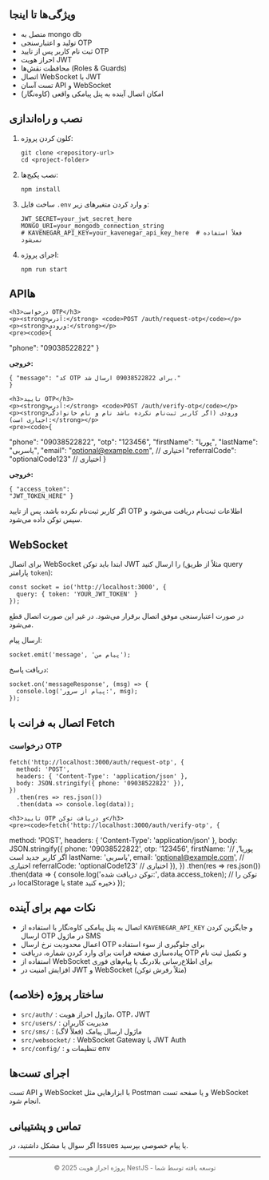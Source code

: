 <html lang="fa">

<body>


  <section>
    <h2>ویژگی‌ها تا اینجا</h2>
    <ul>
      <li>متصل به  mongo db</li>
      <li>تولید و اعتبارسنجی OTP</li>
      <li>ثبت نام کاربر پس از تایید OTP</li>
      <li>احراز هویت JWT</li>
      <li>محافظت نقش‌ها (Roles & Guards)</li>
      <li>اتصال WebSocket با JWT</li>
      <li>تست آسان API و WebSocket</li>
      <li>امکان اتصال آینده به پنل پیامکی واقعی (کاوه‌نگار)</li>
    </ul>
  </section>

  <section>
    <h2>نصب و راه‌اندازی</h2>
    <ol>
      <li>کلون کردن پروژه:
        <pre><code>git clone &lt;repository-url&gt;
cd &lt;project-folder&gt;</code></pre>
      </li>
      <li>نصب پکیج‌ها:
        <pre><code>npm install</code></pre>
      </li>
      <li>ساخت فایل <code>.env</code> و وارد کردن متغیرهای زیر:
        <pre><code>JWT_SECRET=your_jwt_secret_here
MONGO_URI=your_mongodb_connection_string
# KAVENEGAR_API_KEY=your_kavenegar_api_key_here  # فعلاً استفاده نمی‌شود</code></pre>
      </li>
      <li>اجرای پروژه:
        <pre><code>npm run start</code></pre>
      </li>
    </ol>
  </section>

  <section>
    <h2>APIها</h2>

    <h3>درخواست OTP</h3>
    <p><strong>آدرس:</strong> <code>POST /auth/request-otp</code></p>
    <p><strong>ورودی:</strong></p>
    <pre><code>{
  "phone": "09038522822"
}</code></pre>
    <p><strong>خروجی:</strong></p>
    <pre><code>{
  "message": "کد OTP برای 09038522822 ارسال شد."
}</code></pre>

    <h3>تایید OTP</h3>
    <p><strong>آدرس:</strong> <code>POST /auth/verify-otp</code></p>
    <p><strong>ورودی (اگر کاربر ثبت‌نام نکرده باشد نام و نام خانوادگی اجباری است):</strong></p>
    <pre><code>{
  "phone": "09038522822",
  "otp": "123456",
  "firstName": "پوریا",
  "lastName": "یاسربی",
  "email": "optional@example.com",       // اختیاری
  "referralCode": "optionalCode123"      // اختیاری
}</code></pre>
    <p><strong>خروجی:</strong></p>
    <pre><code>{
  "access_token": "JWT_TOKEN_HERE"
}</code></pre>
    <p>اگر کاربر ثبت‌نام نکرده باشد، پس از تایید OTP اطلاعات ثبت‌نام دریافت می‌شود و سپس توکن داده می‌شود.</p>
  </section>

  <section>
    <h2>WebSocket</h2>
    <p>برای اتصال WebSocket ابتدا باید توکن JWT را ارسال کنید (مثلاً از طریق query پارامتر <code>token</code>):</p>
    <pre><code>const socket = io('http://localhost:3000', {
  query: { token: 'YOUR_JWT_TOKEN' }
});</code></pre>
    <p>در صورت اعتبارسنجی موفق اتصال برقرار می‌شود. در غیر این صورت اتصال قطع می‌شود.</p>
    <p>ارسال پیام:</p>
    <pre><code>socket.emit('message', 'پیام من');</code></pre>
    <p>دریافت پاسخ:</p>
    <pre><code>socket.on('messageResponse', (msg) => {
  console.log('پیام از سرور:', msg);
});</code></pre>
  </section>

  <section>
    <h2>اتصال به فرانت با Fetch</h2>
    <h3>درخواست OTP</h3>
    <pre><code>fetch('http://localhost:3000/auth/request-otp', {
  method: 'POST',
  headers: { 'Content-Type': 'application/json' },
  body: JSON.stringify({ phone: '09038522822' }),
})
  .then(res =&gt; res.json())
  .then(data =&gt; console.log(data));</code></pre>

    <h3>تایید OTP و دریافت توکن</h3>
    <pre><code>fetch('http://localhost:3000/auth/verify-otp', {
  method: 'POST',
  headers: { 'Content-Type': 'application/json' },
  body: JSON.stringify({
    phone: '09038522822',
    otp: '123456',
    firstName: 'پوریا',     // اگر کاربر جدید است
    lastName: 'یاسربی',
    email: 'optional@example.com',     // اختیاری
    referralCode: 'optionalCode123'     // اختیاری
  }),
})
  .then(res =&gt; res.json())
  .then(data =&gt; {
    console.log('توکن دریافت شده:', data.access_token);
    // توکن را در localStorage یا state ذخیره کنید
  });</code></pre>
  </section>

  <section>
    <h2>نکات مهم برای آینده</h2>
    <ul>
      <li>اتصال به پنل پیامکی کاوه‌نگار با استفاده از <code>KAVENEGAR_API_KEY</code> و جایگزین کردن ارسال OTP در ماژول SMS</li>
      <li>اعمال محدودیت نرخ ارسال OTP برای جلوگیری از سوء استفاده</li>
      <li>پیاده‌سازی صفحه فرانت برای وارد کردن شماره، دریافت OTP و تکمیل ثبت نام</li>
      <li>استفاده از WebSocket برای اطلاع‌رسانی بلادرنگ یا پیام‌های فوری</li>
      <li>افزایش امنیت در JWT و WebSocket (مثلاً رفرش توکن)</li>
    </ul>
  </section>

  <section>
    <h2>ساختار پروژه (خلاصه)</h2>
    <ul>
      <li><code>src/auth/</code> : ماژول احراز هویت، OTP، JWT</li>
      <li><code>src/users/</code> : مدیریت کاربران</li>
      <li><code>src/sms/</code> : ماژول ارسال پیامک (فعلاً لاگ)</li>
      <li><code>src/websocket/</code> : WebSocket Gateway با JWT Auth</li>
      <li><code>src/config/</code> : تنظیمات و env</li>
    </ul>
  </section>

  <section>
    <h2>اجرای تست‌ها</h2>
    <p>تست API و WebSocket با ابزارهایی مثل Postman و یا صفحه تست WebSocket انجام شود.</p>
  </section>

  <section>
    <h2>تماس و پشتیبانی</h2>
    <p>اگر سوال یا مشکل داشتید، در Issues یا پیام خصوصی بپرسید.</p>
  </section>

  <hr />
  <p style="text-align:center; font-size: 0.9em; color: #666;">
    © 2025 پروژه احراز هویت NestJS - توسعه یافته توسط شما
  </p>

</body>
</html>
